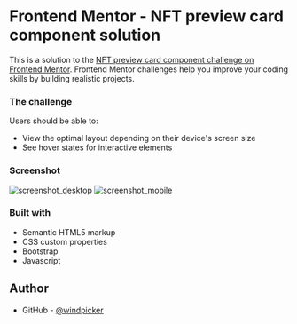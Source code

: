 # Frontend Mentor - NFT preview card component solution

This is a solution to the [NFT preview card component challenge on Frontend Mentor](https://www.frontendmentor.io/challenges/nft-preview-card-component-SbdUL_w0U). Frontend Mentor challenges help you improve your coding skills by building realistic projects. 

### The challenge

Users should be able to:

- View the optimal layout depending on their device's screen size
- See hover states for interactive elements

### Screenshot

![screenshot_desktop]("https://github.com/windpicker/windpickerfrontendmentor.io_nft_preview_card/blob/main/screenshot/preview_card_component-desktop.png")
![screenshot_mobile]("./screenshots/preview_card_component-mobile.png")

### Built with

- Semantic HTML5 markup
- CSS custom properties
- Bootstrap
- Javascript

## Author

- GitHub - [@windpicker](https://github.com/windpicker)


